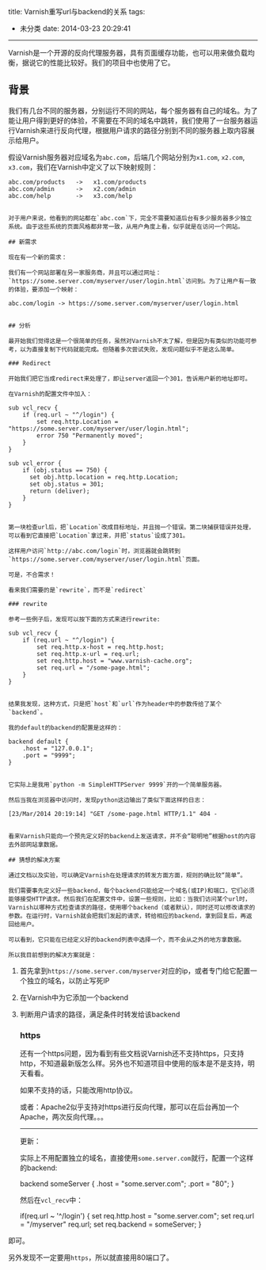 title: Varnish重写url与backend的关系
tags:
  - 未分类
date: 2014-03-23 20:29:41
---

Varnish是一个开源的反向代理服务器，具有页面缓存功能，也可以用来做负载均衡，据说它的性能比较好。我们的项目中也使用了它。

## 背景

我们有几台不同的服务器，分别运行不同的网站，每个服务器有自己的域名。为了能让用户得到更好的体验，不需要在不同的域名中跳转，我们使用了一台服务器运行Varnish来进行反向代理，根据用户请求的路径分别到不同的服务器上取内容展示给用户。

假设Varnish服务器对应域名为`abc.com`，后端几个网站分别为`x1.com`, `x2.com`, `x3.com`，我们在Varnish中定义了以下映射规则：

    abc.com/products   ->   x1.com/products
    abc.com/admin      ->   x2.com/admin
    abc.com/help       ->   x3.com/help
    

    对于用户来说，他看到的网站都在`abc.com`下，完全不需要知道后台有多少服务器多少独立系统。由于这些系统的页面风格都非常一致，从用户角度上看，似乎就是在访问一个网站。

    ## 新需求

    现在有一个新的需求：

    我们有一个网站部署在另一家服务商，并且可以通过网址：`https://some.server.com/myserver/user/login.html`访问到。为了让用户有一致的体验，要添加一个映射：

    abc.com/login -> https://some.server.com/myserver/user/login.html
    

    ## 分析

    最开始我们觉得这是一个很简单的任务，虽然对Varnish不太了解，但是因为有类似的功能可参考，以为直接复制下代码就能完成。但随着多次尝试失败，发现问题似乎不是这么简单。

    ### Redirect

    开始我们把它当成redirect来处理了，即让server返回一个301，告诉用户新的地址即可。

    在Varnish的配置文件中加入：

    sub vcl_recv {
        if (req.url ~ "^/login") {
            set req.http.Location = "https://some.server.com/myserver/user/login.html";
            error 750 "Permanently moved";
        }
    }

    sub vcl_error {
        if (obj.status == 750) {
          set obj.http.location = req.http.Location;
          set obj.status = 301;
          return (deliver);
        }
    }
    

    第一块检查url后，把`Location`改成目标地址，并且抛一个错误。第二块捕获错误并处理，可以看到它直接把`Location`拿过来，并把`status`设成了301。

    这样用户访问`http://abc.com/login`时，浏览器就会跳转到`https://some.server.com/myserver/user/login.html`页面。

    可是，不合需求！

    看来我们需要的是`rewrite`，而不是`redirect`

    ### rewrite

    参考一些例子后，发现可以按下面的方式来进行rewrite:

    sub vcl_recv {
        if (req.url ~ "^/login") {        
            set req.http.x-host = req.http.host;
            set req.http.x-url = req.url;
            set req.http.host = "www.varnish-cache.org";
            set req.url = "/some-page.html";
        }
    }
    

    结果我发现，这种方式，只是把`host`和`url`作为header中的参数传给了某个`backend`。

    我的default的backend的配置是这样的：

    backend default {
        .host = "127.0.0.1";
        .port = "9999";
    }
    

    它实际上是我用`python -m SimpleHTTPServer 9999`开的一个简单服务器。

    然后当我在浏览器中访问时，发现python这边输出了类似下面这样的日志：

    [23/Mar/2014 20:19:14] "GET /some-page.html HTTP/1.1" 404 -
    

    看来Varnish只能向一个预先定义好的backend上发送请求，并不会“聪明地”根据host的内容去外部网站拿数据。

    ## 猜想的解决方案

    通过文档以及实验，可以确定Varnish在处理请求的转发方面方面，规则的确比较“简单”。

    我们需要事先定义好一些backend，每个backend只能给定一个域名(或IP)和端口，它们必须能够接受HTTP请求。然后我们在配置文件中，设置一些规则，比如：当我们访问某个url时，Varnish以哪种方式检查请求的路径，使用哪个backend（或者默认），同时还可以修改请求的参数。在运行时，Varnish就会把我们发起的请求，转给相应的backend，拿到回复后，再返回给用户。

    可以看到，它只能在已经定义好的backend列表中选择一个，而不会从之外的地方拿数据。

    所以我目前想到的解决方案就是：

1.  首先拿到`https://some.server.com/myserver`对应的ip，或者专门给它配置一个独立的域名，以防止写死IP
2.  在Varnish中为它添加一个backend
3.  判断用户请求的路径，满足条件时转发给该backend

    ### https

    还有一个https问题，因为看到有些文档说Varnish还不支持https，只支持http，不知道最新版怎么样。另外也不知道项目中使用的版本是不是支持，明天看看。

    如果不支持的话，只能改用http协议。

    或者：Apache2似乎支持对https进行反向代理，那可以在后台再加一个Apache，两次反向代理。。。

    * * *

    更新：

    实际上不用配置独立的域名，直接使用`some.server.com`就行，配置一个这样的backend:

    backend someServer {
        .host = "some.server.com";
        .port = "80";
    }
    

    然后在`vcl_recv`中：

    if(req.url ~ '^/login') {
        set req.http.host = "some.server.com";
        set req.url = "/myserver" req.url;
        set req.backend = someServer;
    }

即可。

另外发现不一定要用`https`，所以就直接用80端口了。